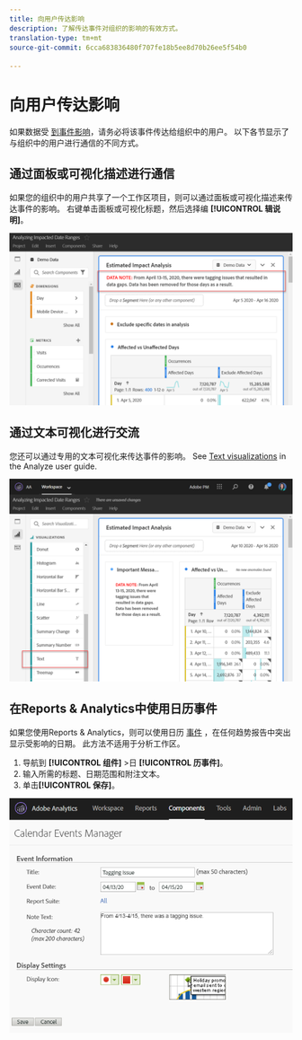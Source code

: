 ```yaml
---
title: 向用户传达影响
description: 了解传达事件对组织的影响的有效方式。
translation-type: tm+mt
source-git-commit: 6cca683836480f707fe18b5ee8d70b26ee5f54b0

---
```



# 向用户传达影响

如果数据受 [到事件影响](../event-impacted.md)，请务必将该事件传达给组织中的用户。 以下各节显示了与组织中的用户进行通信的不同方式。

## 通过面板或可视化描述进行通信

如果您的组织中的用户共享了一个工作区项目，则可以通过面板或可视化描述来传达事件的影响。 右键单击面板或可视化标题，然后选择编 **[!UICONTROL 辑说明]**。

![面板说明](../assets/panel_description.png)

## 通过文本可视化进行交流

您还可以通过专用的文本可视化来传达事件的影响。 See [Text visualizations](/help/analyze/analysis-workspace/visualizations/text.md) in the Analyze user guide.

![文本可视化](../assets/text_visualization.png)

## 在Reports &amp; Analytics中使用日历事件

如果您使用Reports &amp; Analytics，则可以使用日历 [事件](/help/components/t-calendar-event.md) ，在任何趋势报告中突出显示受影响的日期。 此方法不适用于分析工作区。

1. 导航到 **[!UICONTROL 组件]** >日 **[!UICONTROL 历事件]**。
2. 输入所需的标题、日期范围和附注文本。
3. 单击&#x200B;**[!UICONTROL 保存]**。

![日历事件](../assets/exclude_calendar_event.png)
